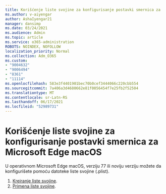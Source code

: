 ```yaml
---
title: Korišćenje liste svojine za konfigurisanje postavki smernica za Microsoft Edge macOS
ms.author: v-aiyengar
author: AshaIyengar21
manager: dansimp
ms.date: 03/24/2021
ms.audience: Admin
ms.topic: article
ms.service: o365-administration
ROBOTS: NOINDEX, NOFOLLOW
localization_priority: Normal
ms.collection: Adm_O365
ms.custom:
- "9004632"
- "9006494"
- "8361"
- "11114"
ms.openlocfilehash: 583e3f4401901bec70b0cef3444066c220cbb554
ms.sourcegitcommit: 7a406a3d4680662e81f0056454f7e25fb2f52504
ms.translationtype: MT
ms.contentlocale: sr-Latn-RS
ms.lasthandoff: 06/17/2021
ms.locfileid: "52989731"
---
```

# <a name="use-a-property-list-to-configure-the-policy-settings-for-microsoft-edge-on-macos"></a>Korišćenje liste svojine za konfigurisanje postavki smernica za Microsoft Edge macOS

U operativnom Microsoft Edge macOS, verziju 77 ili noviju verziju možete da konfigurišete pomoću datoteke liste svojine (.plist).

1. [Kreiranje liste svojine](https://go.microsoft.com/fwlink/?linkid=2134726).
1. [Primena liste svojine](https://go.microsoft.com/fwlink/?linkid=2134727).
